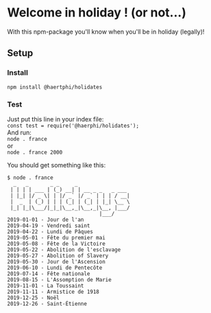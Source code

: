 # Welcome in holiday ! (or not...)
With this npm-package you'll know when you'll be in holiday (legally)!
## Setup
### Install
`npm install @haertphi/holidates`
### Test
Just put this line in your index file:  
`const test = require('@haerphi/holidates');`  
And run:  
`node . france`  
or  
`node . france 2000`  

You should get something like this:  
```
$ node . france
  _   _       _ _     _                 
 | | | | ___ | (_) __| | __ _ _   _ ___ 
 | |_| |/ _ \| | |/ _` |/ _` | | | / __|
 |  _  | (_) | | | (_| | (_| | |_| \__ \
 |_| |_|\___/|_|_|\__,_|\__,_|\__, |___/
                              |___/     
2019-01-01 - Jour de l'an
2019-04-19 - Vendredi saint
2019-04-22 - Lundi de Pâques
2019-05-01 - Fête du premier mai
2019-05-08 - Fête de la Victoire
2019-05-22 - Abolition de l'esclavage
2019-05-27 - Abolition of Slavery
2019-05-30 - Jour de l'Ascension
2019-06-10 - Lundi de Pentecôte
2019-07-14 - Fête nationale
2019-08-15 - L'Assomption de Marie
2019-11-01 - La Toussaint
2019-11-11 - Armistice de 1918
2019-12-25 - Noël
2019-12-26 - Saint-Étienne
```